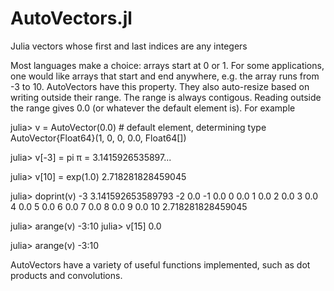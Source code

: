 # AutoVectors.jl
Julia vectors whose first and last indices are any integers

Most languages make a choice: arrays start at 0 or 1.  For some applications, one would
like arrays that start and end anywhere, e.g. the array runs from -3 to 10. AutoVectors
have this property. They also auto-resize based on writing outside their range.  The range is always
contigous. Reading outside the range gives 0.0 (or whatever the default element is).  For example

julia> v = AutoVector(0.0)        # default element, determining type
AutoVector{Float64}(1, 0, 0, 0.0, Float64[])

julia> v[-3] = pi
π = 3.1415926535897...

julia> v[10] = exp(1.0)
2.718281828459045

julia> doprint(v)
-3 3.141592653589793
-2 0.0
-1 0.0
0 0.0
1 0.0
2 0.0
3 0.0
4 0.0
5 0.0
6 0.0
7 0.0
8 0.0
9 0.0
10 2.718281828459045

julia> arange(v)
-3:10
julia> v[15]
0.0

julia> arange(v)
-3:10


AutoVectors have a variety of useful functions implemented, such as dot products and convolutions. 

